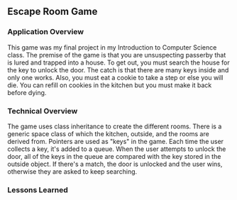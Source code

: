 ## Escape Room Game
### Application Overview
This game was my final project in my Introduction to Computer Science class. The premise of the game is that you are unsuspecting passerby that is lured and trapped into a house. To get out, you must search the house for the key to unlock the door. The catch is that there are many keys inside and only one works. Also, you must eat a cookie to take a step or else you will die. You can refill on cookies in the kitchen but you must make it back before dying.

### Technical Overview
The game uses class inheritance to create the different rooms. There is a generic space class of which the kitchen, outside, and the rooms are derived from. Pointers are used as "keys" in the game. Each time the user collects a key, it's added to a queue. When the user attempts to unlock the door, all of the keys in the queue are compared with the key stored in the outside object. If there's a match, the door is unlocked and the user wins, otherwise they are asked to keep searching.

### Lessons Learned
